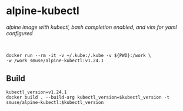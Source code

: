 # alpine-kubectl 

*alpine image with kubectl, bash completion enabled, and vim for yaml configured*

<br>

```console
docker run --rm -it -v ~/.kube:/.kube -v ${PWD}:/work \ 
-w /work smuse/alpine-kubectl:v1.24.1
```

## Build 

```console
kubectl_version=v1.24.1
docker build . --build-arg kubectl_version=$kubectl_version -t smuse/alpine-kubectl:$kubectl_version 
```